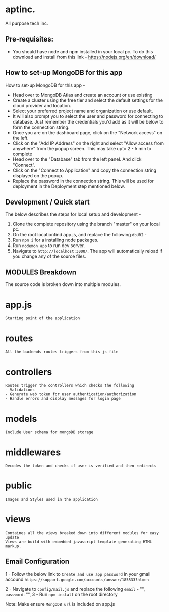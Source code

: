 # aptinc.
All purpose tech inc.

## Pre-requisites:
- You should have node and npm installed in your local pc. To do this download and install from this link - https://nodejs.org/en/download/ 


## How to set-up MongoDB for this app

How to set-up MongoDB for this app - 
 - Head over to MongoDB Atlas and create an account or use existing
 - Create a cluster using the free tier and select the default settings for the cloud provider and location. 
 - Select your preferred project name and organization or use default.
 - It will also prompt you to select the user and password for connecting to database. Just remember the credentials you'd add as it will be below to form the connection string.
 - Once you are on the dashboard page, click on the "Network access" on the left.
 - Click on the "Add IP Address" on the right and select "Allow access from anywhere" from the popup screen. This may take upto 2 - 5 min to complete
 - Head over to the "Database" tab from the left panel. And click "Connect".
 - Click on the "Connect to Application" and copy the connection string displayed on the popup.
 - Replace the password in the connection string. This will be used for deployment in the Deployment step mentioned below.


## Development / Quick start

The below describes the steps for local setup and development -
1. Clone the complete repository using the branch "master" on your local pc.
2. On the root locationfind app.js, and replace the following
 `dbURI` - <This should be the connection string copied from Atlas MongoDB>
3. Run `npm i` for a installing node packages. 
4. Run `nodemon app` to run dev server.
5. Navigate to `http://localhost:3000/`. The app will automatically reload if you change any of the source files.


## MODULES Breakdown
The source code is broken down into multiple modules.

# app.js
    Starting point of the application
# routes
    All the backends routes triggers from this js file
# controllers
    Routes trigger the controllers which checks the following
    - Validations
    - Generate web token for user authentication/authorization
    - Handle errors and display messages for login page
# models
    Include User schema for mongoDB storage
# middlewares
    Decodes the token and checks if user is verified and then redirects
# public
    Images and Styles used in the application
# views
    Containes all the views breaked down into different modules for easy update
    Views are build with embedded javascript template generating HTML markup. 



## Email Configuration

   1 -  Follow the below link to `Create and use app password` in your gmail accound
    `https://support.google.com/accounts/answer/185833?hl=en`

   2 -  Navigate to `config/mail.js` and replace the following
     `email` -  "<here goes your email id>",
     `password`: "<here goes your app password which you retrieved from the first step>",
   3 - Run `npm install` on the root directory


Note: Make ensure `MongoDB url` is included on app.js 

